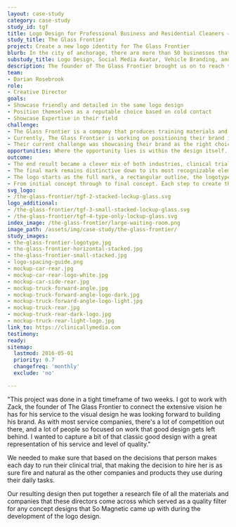 ```yaml
---
layout: case-study
category: case-study
study_id: tgf
title: Logo Design for Professional Business and Residential Cleaners — The Glass Frontier
study_title: The Glass Frontier
project: Create a new logo identity for The Glass Frontier
blurb: In the city of anchorage, there are more than 50 businesses that serve businesses and residential homes with window, roof, and gutter cleaning. How do you show the level of quality and detail of service in a way that leads other people to choose your service?
substudy_title: Logo Design, Social Media Avatar, Vehicle Branding, and Framework
description: The founder of The Glass Frontier brought us on to reach their goal of building a strong and reliable brand that represents them as the best price and most communicative with amazing customer service
team:
- Darian Rosebrook
role:
- Creative Director
goals:
- Showcase friendly and detailed in the same logo design
- Position themselves as a reputable choice based on cold contact
- Showcase Expertise in their field
challenge:
- The Glass Frontier is a company that produces training materials and run recruitment campaigns for clinical research trials.
- Currently, The Glass Frontier is working on positioning their brand in order to be running alongside their competition rather than behind it.
- Their current challenge was showcasing their brand as the right choice to Medical directors or VPs of clinical operations who deal with federal regulations, vast marketplace competition, and medical related information and products most of the day.
opportunities: Where the opportunity lies is within the design itself. We need something that both blended in, but drew enough attention from the mainstream design aesthetic that fills most of the intended market's intake of information. We sought out to fulfill that need for something different, but within the space.
outcome:
- The end result became a clever mix of both industries, clinical trials and marketing with small hidden elements tying the initals back into the icons. This design has been vetted up against those of the industry leaders and allows the logo to remain a prominent choice within the industry, along with tying their expertise within the familiar ecosystem of rivaling brands.
- The final mark remains distinctive down to its most recognizable elements. With consideration to various mediums that the logo design will be applied to, as the display size reduces in size, the detail of the logo reduces until the most distinctive parts remain.
- The logo starts as the full mark, a rectangular outline, the logotype 'Clinically Media', and the bar graph remain as the full lockup. The secondary mark of the outine, the initial 'C' and the bar graph, all down to the outer line and bar graph which doubles as the initials 'C' and 'M'.
- From initial concept through to final concept. Each step to create the line-work, the bar graph 'M', and  the choice of typeface blend both the familiarity of the clinical trial market to appealing to their need for data driven results when hiring companies to facilitate their recruitment campaigns.
svg_logo:
- /the-glass-frontier/tgf-2-stacked-lockup-glass.svg 
logo_additional:
- /the-glass-frontier/tgf-3-small-stacked-lockup-glass.svg 
- /the-glass-frontier/tgf-4-type-only-lockup-glass.svg
index_image: /the-glass-frontier/large-waiting-room.png
image_path: /assets/img/case-study/the-glass-frontier/
study_images:
- the-glass-frontier-logotype.jpg
- the-glass-frontier-horizontal-stacked.jpg
- the-glass-frontier-small-stacked.jpg
- logo-spacing-guide.png
- mockup-car-rear.jpg
- mockup-car-rear-logo-white.jpg
- mockup-car-side-rear.jpg
- mockup-truck-forward-angle.jpg
- mockup-truck-forward-angle-logo-dark.jpg
- mockup-truck-forward-angle-logo-light.jpg
- mockup-truck-rear.jpg
- mockup-truck-rear-dark-logo.jpg
- mockup-truck-rear-light-logo.jpg
link_to: https://clinicallymedia.com
testimony:
ready: 
sitemap:
  lastmod: 2016-05-01
  priority: 0.7
  changefreq: 'monthly'
  exclude: 'no'

---
```

"This project was done in a tight timeframe of two weeks. I got to work with Zack, the founder of The Glass Frontier to connect the extensive vision he has for his service to the visual design he was looking forward to building his brand. As with most service companies, there's a lot of competition out there, and a lot of people so focused on work that good design gets left behind. I wanted to capture a bit of that classic good design with a great representation of his service and level of quality."

We needed to make sure that based on the decisions that person makes each day to run their clinical trial, that making the decision to hire her is as sure fire and natural as the other companies and products they use during their daily tasks.

Our resulting design then put together a research file of all the materials and companies that these directors come across which served as a quality filter for any concept designs that So Magnetic came up with during the development of the logo design.
